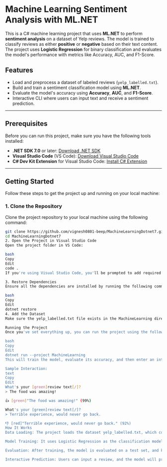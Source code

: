 # Machine Learning Sentiment Analysis with ML.NET

This is a C# machine learning project that uses **ML.NET** to perform **sentiment analysis** on a dataset of Yelp reviews. The model is trained to classify reviews as either **positive** or **negative** based on their text content. The project uses **Logistic Regression** for binary classification and evaluates the model's performance with metrics like Accuracy, AUC, and F1-Score.

## Features
- Load and preprocess a dataset of labeled reviews (`yelp_labelled.txt`).
- Build and train a sentiment classification model using **ML.NET**.
- Evaluate the model's accuracy using **Accuracy**, **AUC**, and **F1-Score**.
- Interactive CLI where users can input text and receive a sentiment prediction.

---

## Prerequisites

Before you can run this project, make sure you have the following tools installed:

- **.NET SDK 7.0** or later: [Download .NET SDK](https://dotnet.microsoft.com/download)
- **Visual Studio Code** (VS Code): [Download Visual Studio Code](https://code.visualstudio.com)
- **C# Dev Kit Extension** for Visual Studio Code: [Install C# Extension](https://marketplace.visualstudio.com/items?itemName=ms-dotnettools.csharp)

---

## Getting Started

Follow these steps to get the project up and running on your local machine:

### 1. Clone the Repository

Clone the project repository to your local machine using the following command:

```bash
git clone https://github.com/vignesh0801-beep/MachineLearningDotnet7.git
cd MachineLearningDotnet7
2. Open the Project in Visual Studio Code
Open the project folder in VS Code:

bash
Copy
Edit
code .
If you're using Visual Studio Code, you'll be prompted to add required assets like launch.json and tasks.json — click Yes to enable debugging.

3. Restore Dependencies
Ensure all the dependencies are installed by running the following command in the terminal:

bash
Copy
Edit
dotnet restore
4. Add the Dataset
Make sure the yelp_labelled.txt file exists in the MachineLearning directory. The dataset should be in tab-separated format with review text and sentiment labels.

Running the Project
Once you've set everything up, you can run the project using the following command:

bash
Copy
Edit
dotnet run --project MachineLearning
This will train the model, evaluate its accuracy, and then enter an interactive loop where you can input text and get a sentiment prediction.

Sample Interaction:
text
Copy
Edit
What's your [green]review text[/]?
> The food was amazing!

👍 [green]"The food was amazing!" (99%) 

What's your [green]review text[/]?
> Terrible experience, would never go back.

👎 [red]"Terrible experience, would never go back." (92%)
How It Works
Data Loading: The project loads the dataset yelp_labelled.txt, which contains text reviews and their sentiment labels (positive/negative).

Model Training: It uses Logistic Regression as the classification model.

Evaluation: After training, the model is evaluated on a test set, and key metrics like Accuracy, AUC (Area Under the Curve), and F1-Score are displayed.

Interactive Prediction: Users can input a review, and the model will predict if the sentiment is positive or negative.


